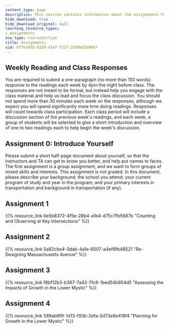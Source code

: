 ```yaml
---
content_type: page
description: This section contains information about the assignments for the course.
hide_download: true
hide_download_original: null
learning_resource_types:
- Assignments
ocw_type: CourseSection
title: Assignments
uid: bffe345b-8320-41e7-f22f-2d38ed180667
---
```


Weekly Reading and Class Responses
----------------------------------

You are required to submit a one-paragraph (no more than 150 words) response to the readings each week by 4pm the night before class. The responses are not meant to be formal, but instead help you engage with the class material and help us lead and focus the class discussion. You should not spend more than 30 minutes each week on the responses, although we expect you will spend significantly more time doing readings. Responses will count towards class participation. Each class period will include a discussion section of the previous week's readings, and each week, a group of students will be selected to give a short introduction and overview of one to two readings each to help begin the week's discussion.

Assignment 0: Introduce Yourself
--------------------------------

Please submit a short half-page document about yourself, so that the instructors and TA can get to know you better, and help put names to faces. The first assignment is a group assignment, and we want to form groups of mixed skills and interests. This assignment is not graded. In this document, please describe your background; the school you attend; your current program of study and year in the program; and your primary interests in transportation and background in transportation (if any).

Assignment 1
------------

{{% resource_link 6e5b8372-4f5e-28b4-a1b4-d75c7fb5687b "Counting and Observing at Key Intersections" %}}

Assignment 2
------------

{{% resource_link 5a82cbe4-3dab-4a1e-6507-a4ef6fb48521 "Re-Designing Massachusetts Avenue" %}}

Assignment 3
------------

{{% resource_link f8bf12b3-b367-7a42-7fc8-1bed54b954d5 "Assessing the Impacts of Growth in the Lower Mystic" %}}

Assignment 4
------------

{{% resource_link 589ab6f9-1d13-f93b-2efa-2d73e8e418f4 "Planning for Growth in the Lower Mystic" %}}